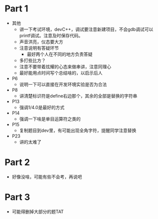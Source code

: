 <!-- 2018-06-20 13:19:29 -->
<!-- 为网协2018春季C语言串讲ppt提供一些个人建议 -->

# Part 1

- 其他
  - 讲一下考试环境，devC++，调试要注意新建项目，不会gdb调试可以printf调试。注意及时保存代码。
  - 声音洪亮，仪态要大方
  - 注意说明有答疑环节
    - 最好两个人在不同的地方负责答疑
  - 多打些比方？
  - 注意不要带着炫耀的心态来做串讲，注意同理心
  - 最好能用点时间写个总结啥的，以启示后人
- P6
  - 说明一下可以直接在开发环境实验是否为合法
- P8
  - 讲清楚标识符是define右边那个，其余的全部是替换的字符串
- P13
  - 强调1/4.0是最好的方式
- P14
  - 强调一下啥是单目运算符之类的
- P15
  - 复制题目到dev里，有可能出现全角字符，提醒同学注意替换
- P23
  - 讲的太难了

# Part 2

- 好像没啥，可能有些不会考，再说吧

# Part 3

- 可能得删掉大部分的题TAT
